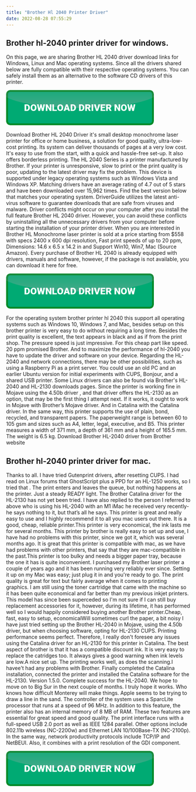 ```yaml
---
title: "Brother Hl 2040 Printer Driver"
date: 2022-08-28 07:55:29
---
```


## Brother hl-2040 printer driver for windows.

On this page, we are sharing Brother HL 2040 driver download links for Windows, Linux and Mac operating systems. Since all the drivers shared below are fully compatible with their respective operating systems. You can safely install them as an alternative to the software CD drivers of this printer.

[![button](https://github.com/driverbay/driverbay.github.io/blob/main/dlbutton.png?raw=true)](https://printerpatch.com/download-printer-driver)


Download Brother HL 2040 Driver it's small desktop monochrome laser printer for office or home business, a solution for good quality, ultra-low-cost printing. Its system can deliver thousands of pages at a very low cost. It's easy to use from the start, with a quick and hassle-free set-up. It also offers borderless printing.
The HL 2040 Series is a printer manufactured by Brother. If your printer is unresponsive, slow to print or the print quality is poor, updating to the latest driver may fix the problem. This device is supported under legacy operating systems such as Windows Vista and Windows XP. Matching drivers have an average rating of 4.7 out of 5 stars and have been downloaded over 15,962 times. Find the best version below that matches your operating system. DriverGuide utilizes the latest anti-virus software to guarantee downloads that are safe from viruses and malware.
Driver conflicts might occur on your computer after you install the full feature Brother HL 2040 driver. However, you can avoid these conflicts by uninstalling all the unnecessary drivers from your computer before starting the installation of your printer driver.
When you are interested in Brother HL Monochrome laser printer is sold at a price starting from $558 with specs 2400 x 600 dpi resolution, Fast print speeds of up to 20 ppm, Dimensions: 14.6 x 6.5 x 14.2 in and Support Win10, Win7, Mac (Source Amazon). Every purchase of Brother HL 2040 is already equipped with drivers, manuals and software, however, if the package is not available, you can download it here for free.

[![button](https://github.com/driverbay/driverbay.github.io/blob/main/dlbutton.png?raw=true)](https://printerpatch.com/download-printer-driver)


For the operating system brother printer hl 2040 this support all operating systems such as Windows 10, Windows 7, and Mac, besides setup on this brother printer is very easy to do without requiring a long time. Besides the print quality is excellent, the text appears in black and as if from the print shop. The pressure speed is just impressive. For this cheap part like speed. 20 ppm promised Brother. And to maximize the performance of hl-2040 you have to update the driver and software on your device.
Regarding the HL-2040 and network connections, there may be other possibilities, such as using a Raspberry Pi as a print server. You could use an old PC and an earlier Ubuntu version for initial experiments with CUPS, Bonjour, and a shared USB printer. Some Linux drivers can also be found via Brother's HL-2040 and HL-2130 downloads pages.
Since the printer is working fine in Mojave using the 4.50b driver , and that driver offers the HL-2130 as an option, that may be the first thing I attempt next. If it works, it ought to work in Mojave with Brother’s Mojave driver. And in Catalina with the Catalina driver.
In the same way, this printer supports the use of plain, bond, recycled, and transparent papers. The paperweight range is between 60 to 105 gsm and sizes such as A4, letter, legal, executive, and B5. This printer measures a width of 371 mm, a depth of 361 mm and a height of 165.5 mm. The weight is 6.5 kg. Download Brother HL-2040 driver from Brother website

## Brother hl-2040 printer driver for mac.

Thanks to all. I have tried Gutenprint drivers, after resetting CUPS. I had read on Linux forums that GhostScript plus a PPD for an HL-1250 works, so I tried that . The print enters and leaves the queue, but nothing happens at the printer. Just a steady READY light. The Brother Catalina driver for the HL-2130 has not yet been tried. I have also replied to the person I referred to above who is using his HL-2040 with an M1 iMac he received very recently- he says nothing to it, but that’s all he says.
This printer is great and really easy to use and I highly recommend it to all you mac users out there. It is a good, cheap, reliable printer.This printer is very economical, the ink lasts me for several months. This printer by brother is really easy to set up and use, I have had no problems with this printer, since we got it, which was several months ago. It is great that this printer is compatible with mac, as we have had problems with other printers, that say that they are mac-compatible in the past.This printer is too bulky and needs a bigger paper tray, because the one it has is quite inconvenient.
I purchased my Brother laser printer a couple of years ago and it has been running very reliably ever since. Setting it up on my Mac was easy; just plug it in and you're ready to go. The print quality is great for text but fairly average when it comes to printing graphics. I am still using the toner cartridge that came with the machine so it has been quite economical and far better than my previous inkjet printers. This model has since been superceded so I'm not sure if I can still buy replacement accessories for it, however, during its lifetime, it has performed well so I would happily considered buying another Brother printer.Cheap, fast, easy to setup, economicalWill sometimes curl the paper, a bit noisy
I have just tried setting up the Brother HL-2040 in Mojave, using the 4.50b driver, but when choosing software, opting for HL-2130 CUPS. Printing performance seems perfect. Therefore, I really don't foresee any issues using the Catalina driver for an HL-2130 for this printer in Catalina.
The best aspect of brother is that it has a compatible discount ink. It is very easy to replace the catridges too. It always gives a good warning when ink levels are low.A nice set up. The printing works well, as does the scanning.I havee't had any problems with Brother.
Finally completed the Catalina installation, connected the printer and installed the Catalina software for the HL-2130. Version 1.5.0. Complete success for the HL-2040. We hope to move on to Big Sur in the next couple of months. I truly hope it works. Who knows how difficult Monterey will make things. Apple seems to be trying to draw a line in the sand.
The controller of the system uses a SparcLite processor that runs at a speed of 96 MHz. In addition to this feature, the printer also has an internal memory of 8 MB of RAM. These two features are essential for great speed and good quality. The print interface runs with a full-speed USB 2.0 port as well as IEEE 1284 parallel. Other options include 802.11b wireless (NC-2200w) and Ethernet LAN 10/100Base-TX (NC-2100p). In the same way, network productivity protocols include TCP/IP and NetBEUI. Also, it combines with a print resolution of the GDI component.


[![button](https://github.com/driverbay/driverbay.github.io/blob/main/dlbutton.png?raw=true)](https://printerpatch.com/download-printer-driver)